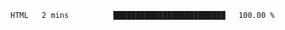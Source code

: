 <!--START_SECTION:waka-->

```txt
HTML   2 mins          █████████████████████████   100.00 %
```

<!--END_SECTION:waka-->
